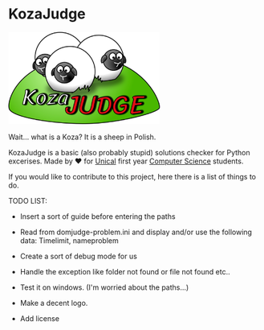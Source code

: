 # KozaJudge

<!--- ![Logo](/multimedia/LOGO.png) --->
<img src="multimedia/LOGO.png" width=60% >

Wait... what is a Koza? It is a sheep in Polish.

KozaJudge is a basic (also probably stupid) solutions checker for Python excerises. Made by :heart: for [Unical](https://www.unical.it) first year [Computer Science](https://informatica.unical.it/) students. 

If you would like to contribute to this project, here there is a list of things to do.

TODO LIST: 

- Insert a sort of guide before entering the paths

- Read from domjudge-problem.ini and display and/or use the following data: Timelimit, nameproblem

- Create a sort of debug mode for us

- Handle the exception like folder not found or file not found etc..

- Test it on windows. (I'm worried about the paths...)

- Make a decent logo.

- Add license